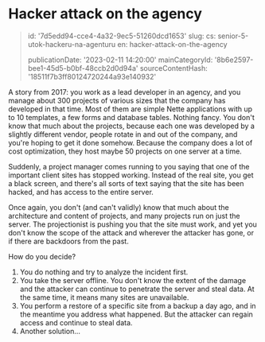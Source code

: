 Hacker attack on the agency
===========================

> id: '7d5edd94-cce4-4a32-9ec5-51260dcd1653'
> slug:
> 	cs: senior-5-utok-hackeru-na-agenturu
> 	en: hacker-attack-on-the-agency
> 
> publicationDate: '2023-02-11 14:20:00'
> mainCategoryId: '8b6e2597-bee1-45d5-b0bf-48ccb2d0d94a'
> sourceContentHash: '18511f7b3ff80124720244a93e140932'

A story from 2017: you work as a lead developer in an agency, and you manage about 300 projects of various sizes that the company has developed in that time. Most of them are simple Nette applications with up to 10 templates, a few forms and database tables. Nothing fancy. You don't know that much about the projects, because each one was developed by a slightly different vendor, people rotate in and out of the company, and you're hoping to get it done somehow. Because the company does a lot of cost optimization, they host maybe 50 projects on one server at a time.

Suddenly, a project manager comes running to you saying that one of the important client sites has stopped working. Instead of the real site, you get a black screen, and there's all sorts of text saying that the site has been hacked, and has access to the entire server.

Once again, you don't (and can't validly) know that much about the architecture and content of projects, and many projects run on just the server. The projectionist is pushing you that the site must work, and yet you don't know the scope of the attack and wherever the attacker has gone, or if there are backdoors from the past.

How do you decide?

1. You do nothing and try to analyze the incident first.
2. You take the server offline. You don't know the extent of the damage and the attacker can continue to penetrate the server and steal data. At the same time, it means many sites are unavailable.
3. You perform a restore of a specific site from a backup a day ago, and in the meantime you address what happened. But the attacker can regain access and continue to steal data.
4. Another solution...
